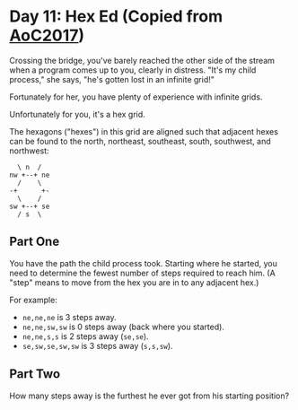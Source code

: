 # Day 11: Hex Ed (Copied from [AoC2017](http://adventofcode.com/2017/day/11))

Crossing the bridge, you've barely reached the other side of the stream when a program comes up to you, clearly in distress. "It's my child process," she says, "he's gotten lost in an infinite grid!"

Fortunately for her, you have plenty of experience with infinite grids.

Unfortunately for you, it's a hex grid.

The hexagons ("hexes") in this grid are aligned such that adjacent hexes can be found to the north, northeast, southeast, south, southwest, and northwest:

	  \ n  /
	nw +--+ ne
	  /    \
	-+      +-
	  \    /
	sw +--+ se
	  / s  \

Part One
--------

You have the path the child process took. Starting where he started, you need to determine the fewest number of steps required to reach him. (A "step" means to move from the hex you are in to any adjacent hex.)

For example:

* `ne,ne,ne` is 3 steps away.
* `ne,ne,sw,sw` is 0 steps away (back where you started).
* `ne,ne,s,s` is 2 steps away (`se,se`).
* `se,sw,se,sw,sw` is 3 steps away (`s,s,sw`).

Part Two
--------

How many steps away is the furthest he ever got from his starting position?
